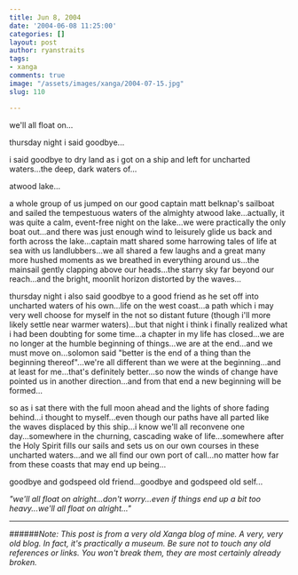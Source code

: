 ```yaml
---
title: Jun 8, 2004
date: '2004-06-08 11:25:00'
categories: []
layout: post
author: ryanstraits
tags:
- xanga
comments: true
image: "/assets/images/xanga/2004-07-15.jpg"
slug: 110

---
```

we'll all float on...

thursday night i said goodbye...

<!-- break -->

i said goodbye to dry land as i got on a ship and left for uncharted waters...the deep, dark waters of...

atwood lake...

a whole group of us jumped on our good captain matt belknap's sailboat and sailed the tempestuous waters of the almighty atwood lake...actually, it was quite a calm, event-free night on the lake...we were practically the only boat out...and there was just enough wind to leisurely glide us back and forth across the lake...captain matt shared some harrowing tales of life at sea with us landlubbers...we all shared a few laughs and a great many more hushed moments as we breathed in everything around us...the mainsail gently clapping above our heads...the starry sky far beyond our reach...and the bright, moonlit horizon distorted by the waves...

thursday night i also said goodbye to a good friend as he set off into uncharted waters of his own...life on the west coast...a path which i may very well choose for myself in the not so distant future (though i'll more likely settle near warmer waters)...but that night i think i finally realized what i had been doubting for some time...a chapter in my life has closed...we are no longer at the humble beginning of things...we are at the end...and we must move on...solomon said "better is the end of a thing than the beginning thereof"...we're all different than we were at the beginning...and at least for me...that's definitely better...so now the winds of change have pointed us in another direction...and from that end a new beginning will be formed...

so as i sat there with the full moon ahead and the lights of shore fading behind...i thought to myself...even though our paths have all parted like the waves displaced by this ship...i know we'll all reconvene one day...somewhere in the churning, cascading wake of life...somewhere after the Holy Spirit fills our sails and sets us on our own courses in these uncharted waters...and we all find our own port of call...no matter how far from these coasts that may end up being...

goodbye and godspeed old friend...goodbye and godspeed old self...

<em>"we'll all float on alright...don't worry...even if things end up a bit too heavy...we'll all float on alright..."</em>

---

######*Note: This post is from a very old Xanga blog of mine. A very, very old blog. In fact, it's practically a museum. Be sure not to touch any old references or links. You won't break them, they are most certainly already broken.*